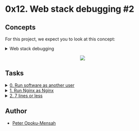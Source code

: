 # 0x12. Web stack debugging #2 

## Concepts

For this project, we expect you to look at this concept:

<details>
<summary>Web stack debugging</summary><br>
<ul>
  <li>
    <h2>Intro</h2>
    <ul>
      <li>Debugging usually takes a big chunk of a software engineer’s time. The art of debugging is tough and it takes years, even decades to master, and that is why seasoned software engineers are the best at it… experience. They have seen lots of broken code, buggy systems, weird edge cases and race conditions.</li>
    </ul>
    <p align="center">
      <a href="https://postimages.org">
        <img src="https://i.postimg.cc/mgZwcKpR/image.png">
      </a>
    </p>
  </li>
</ul>

<h2>Non-exhaustive guide to debugging</h2>

<h3>School specific</h3>
<p>If you are struggling to get something right that is run on the checker, like a Bash script or a piece of code, keep in mind that you can simulate the flow by starting a Docker container with the distribution that is specified in the requirements and by running your code. Check the <strong>Docker</strong> concept page for more info.</p>


<details>
<summary>Test and verify your assumptions</summary><br>
<a href='https://postimages.org/' target='_blank'><img src='https://i.postimg.cc/rFMtkCt8/image.png' border='0' alt='image'/></a>
</details>

<details>
<summary>Get a quick overview of the machine state</summary><br>
<a href="https://www.youtube.com/watch?v=1_gqlbADaAw&feature=youtu.be">Youtube video First 5 Commands When I Connect on a Linux Server</a>
<p>When you connect to a server/machine/computer/container you want to understand what’s happened recently and what’s happening now, and you can do this with <a href="https://www.linux.com/training-tutorials/first-5-commands-when-i-connect-linux-server/">5 commands</a> in a minute or less:</p>

<h3><code>w</code></h3>
<ul>
  <li>Shows server <a href="https://www.techtarget.com/whatis/definition/uptime-and-downtime">uptime</a> which is the time during which the server has been continuously running</li>
  <li>Shows which users are connected to the server</li>
  <li>Load average will give you a good sense of the server health - (read more about load <a href="https://scoutapm.com/blog/understanding-load-averages">here</a> and <a href="https://www.brendangregg.com/blog/2017-08-08/linux-load-averages.html">here</a>)</li>
</ul>

<h3><code>history</code></h3>
<ul>
  <li>Shows which commands were previously run by the user you are currently connected to</li>
  <li>You can learn a lot about what type of work was previously performed on the machine, and what could have gone wrong with it</li>
  <li>Where you might want to start your debugging work</li>
</ul>

<h3><code>top</code></h3>
<ul>
  <li>Shows what is currently running on this server</li>
  <li>Order results by CPU, memory utilization and catch the ones that are resource intensive</li>
</ul>

<h3><code>df</code></h3>
<ul>
  <li>Shows disk utilization</li>
</ul>

<h3><code>netstat</code></h3>
<ul>
  <li>What port and IP your server is listening on</li>
  <li>What processes are using sockets</li>
  <li>Try netstat -lpn on a Ubuntu machine</li>
</ul>
</details>

<details>
<summary>Machine</summary><br>
<p>Debugging is pretty much about verifying assumptions, in a perfect world the software or system we are working on would be working perfectly, the server is in perfect shape and everybody is happy. But actually, it NEVER goes this way, things ALWAYS fail (it’s tremendous!).</p>

<p>For the machine level, you want to ask yourself these questions:</p>
<ul>
  <li>Does the server have free disk space? - <strong><code>df</code></strong></li>
  <li>Is the server able to keep up with CPU load? - <strong><code>w</code></strong>, <strong><code>top</code></strong>, <strong><code>ps</code></strong></li>
  <li>Does the server have available memory? <strong><code>free</code></strong></li>
  <li>Are the server disk(s) able to keep up with read/write IO? - <strong><code>htop</code></strong></li>
</ul>

<p>If the answer is <strong>no</strong> for any of these questions, then that might be the reason why things are not going as expected. There are often 3 ways of solving the issue:</p>

<ul>
  <li>Free up resources (stop process(es) or reduce their resource consumption)</li>
  <li>Increase the machine resources (adding memory, CPU, disk space…)</li>
  <li>Distributing the resource usage to other machines</li>
</ul>
</details>

<details>
<summary>Network issue</summary><br>
<p>For the machine level, you want to ask yourself these questions:</p>

<ul>
  <li>Does the server have the expected network interfaces and IPs up and running? <strong><code>ifconfig</code></strong></li>
  <li>Does the server listen on the sockets that it is supposed to? <strong><code>netstat</code></strong> (<strong><code>netstat -lpd</code></strong> or <strong><code>netstat -lpn</code></strong>)</li>
  <li>Can you connect from the location you want to connect from, to the socket you want to connect to? <strong><code>telnet</code></strong> to the IP + PORT (<strong><code>telnet 8.8.8.8 80</code></strong>)</li>
  <li>Does the server have the correct firewall rules? <strong><code>iptables</code></strong>, <strong><code>ufw</code></strong>:
    <ul>
      <li><strong><code>iptables -L</code></strong></li>
      <li><strong><code>sudo ufw status</code></strong></li>
    </ul>
  </li>
</ul>
</details>

<details>
<summary>Process issue</summary><br>
<p>If a piece of Software isn’t behaving as expected, it can obviously be because of above reasons… but the good news is that there is more to look into (there is ALWAYS more to look into actually).</p>

<ul>
  <li>Is the software started? <strong><code>init</code></strong>, <strong><code>init.d</code></strong>:
    <ul>
      <li><strong><code>service NAME_OF_THE_SERVICE status</code></strong></li>
      <li><strong><code>/etc/init.d/NAME_OF_THE_SERVICE status</code></strong></li>
    </ul>
  </li>
  <li>Is the software process running? <strong><code>pgrep</code></strong>, <strong><code>ps</code></strong>:
    <ul>
      <li><strong><code>pgrep -lf NAME_OF_THE_PROCESS</code></strong></li>
      <li><strong><code>ps auxf</code></strong></li>
    </ul>
  </li>
  <li>Is there anything interesting in the logs? look for log files in <strong><code>/var/log/</code></strong> and <strong><code>tail -f</code></strong> is your friend</li>
</ul>
</details>

<details>
<summary>Debugging is fun</summary><br>
<p>Debugging can be frustrating, but it will definitely be part of your job, it requires experience and methodology to become good at it. The good news is that bugs are never going away, and the more experienced you become, trickier bugs will be assigned to you! Good luck 😃</p>

<img src="https://s3.amazonaws.com/alx-intranet.hbtn.io/uploads/medias/2020/9/bae58c9f066a9668001ef4b4c39778407439d2f9.gif?X-Amz-Algorithm=AWS4-HMAC-SHA256&X-Amz-Credential=AKIARDDGGGOUSBVO6H7D%2F20240513%2Fus-east-1%2Fs3%2Faws4_request&X-Amz-Date=20240513T085722Z&X-Amz-Expires=86400&X-Amz-SignedHeaders=host&X-Amz-Signature=6bcafa53b6ddc122890f91e949dcbeb33b676be3ca05094194c30fe9a661779b">
</details>

</details>

<p align="center">
  <img src="https://i.postimg.cc/dVXBzkzc/99littlebugsinthecode.jpg"/>
</p>

## Tasks

<details>
<summary><a href="./0-iamsomeoneelse">0. Run software as another user</a></summary><br>
<a href='https://postimages.org/' target='_blank'><img src='https://i.postimg.cc/3JjzLYwh/power.png' border='0' alt='power'/></a>
<a href='https://postimages.org/' target='_blank'><img src='https://i.postimg.cc/cHZT1qTs/image.png' border='0' alt='image'/></a>
<strong>File:</strong> <a href="./0-iamsomeoneelse">0-iamsomeoneelse</a>
</details>

<details>
<summary><a href="./1-run_nginx_as_nginx">1. Run Nginx as Nginx</a></summary><br>
<a href='https://postimages.org/' target='_blank'><img src='https://i.postimg.cc/HnNDJ0Ss/image.png' border='0' alt='image'/></a>
<strong>File:</strong> <a href="./1-run_nginx_as_nginx">1-run_nginx_as_nginx</a>
</details>

<details>
<summary><a href="./100-fix_in_7_lines_or_less">2. 7 lines or less</a></summary><br>
<a href='https://postimages.org/' target='_blank'><img src='https://i.postimg.cc/pd9mQ0Jw/image.png' border='0' alt='image'/></a>
<strong>File:</strong> <a href="./100-fix_in_7_lines_or_less">100-fix_in_7_lines_or_less</a>
</details>

## Author

* [Peter Opoku-Mensah](https://github.com/deezyfg)